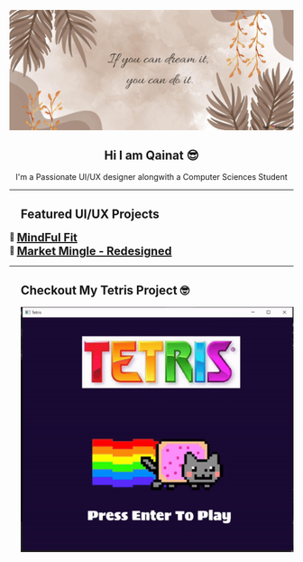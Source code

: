 
![](https://github.com/qainatsaeed/qainatsaeed/blob/main/banner.jpg?raw=true)
<h2 align="center">Hi I am Qainat 😎</h2>

<p align="center">I'm a Passionate UI/UX designer alongwith a Computer Sciences Student</p>


---

<div style="margin-left: 20px;">
<h2>Featured UI/UX Projects</h2>
</div>

🌸 <span style="font-size: 20px;vertical-align: middle; margin-top: -10px;"><b><a href="https://www.figma.com/file/Awb3cEIMsh2wMJnN85plsu/MindFul-Fit?type=design&mode=design&t=NMySiNonDoE2D2XW-1">MindFul Fit</a></b></span>
<br>
🌸 <span style="font-size: 20px;vertical-align: middle; margin-top: -10px;"><b><a href="https://www.figma.com/file/JuIb93PCpj3j4swjM71iF0/Market-Mingle?type=design&mode=design&t=NMySiNonDoE2D2XW-1">Market Mingle - Redesigned</a></b></span>


---

<div style="margin-left: 20px;">
<h2>Checkout My Tetris Project 🤓</h2>


![Tetris Project](https://github.com/qainatsaeed/qainatsaeed/blob/main/tettris.gif?raw=true)
</div>
<br />


